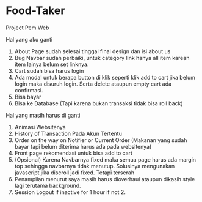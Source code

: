 # Food-Taker
 Project Pem Web


Hal yang aku ganti

1. About Page sudah selesai tinggal final design dan isi about us
2. Bug Navbar sudah perbaiki, untuk category link hanya all item karean item lainya belum set linknya.
3. Cart sudah bisa harus login
4. Ada modal untuk berapa button di klik seperti klik add to cart jika belum login maka disuruh login. Serta delete ataupun empty cart ada confirmasi.
5. Bisa bayar
6. Bisa ke Database (Tapi karena bukan transaksi tidak bisa roll back)

Hal yang masih harus di ganti
1. Animasi Websitenya
2. History of Transaction Pada Akun Tertentu
3. Order on the way on Notifier or Current Order (Makanan yang sudah bayar tapi belum diterima harus ada pada websitenya)
4. Front page rekomendasi untuk bisa add to cart
5. (Opsional) Karena Navbarnya fixed maka semua page harus ada margin top sehingga navbarnya tidak menutup. Solusinya mengunakan javascript jika discroll jadi fixed. Tetapi terserah
6. Penampilan menurut saya masih harus dioverhaul ataupun dikasih style lagi terutama background.
7. Session Logout if inactive for 1 hour if not 2.